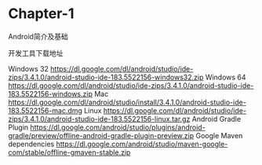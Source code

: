 # Chapter-1
Android简介及基础

开发工具下载地址

Windows 32
https://dl.google.com/dl/android/studio/ide-zips/3.4.1.0/android-studio-ide-183.5522156-windows32.zip
Windows 64
https://dl.google.com/dl/android/studio/ide-zips/3.4.1.0/android-studio-ide-183.5522156-windows.zip
Mac
https://dl.google.com/dl/android/studio/install/3.4.1.0/android-studio-ide-183.5522156-mac.dmg
Linux
https://dl.google.com/dl/android/studio/ide-zips/3.4.1.0/android-studio-ide-183.5522156-linux.tar.gz
Android Gradle Plugin
https://dl.google.com/android/studio/plugins/android-gradle/preview/offline-android-gradle-plugin-preview.zip
Google Maven dependencies
https://dl.google.com/android/studio/maven-google-com/stable/offline-gmaven-stable.zip
